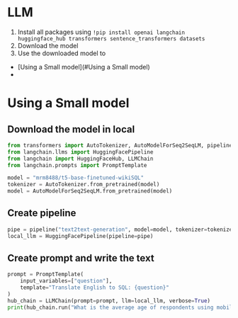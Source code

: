 # LLM

1. Install all packages using `!pip install openai langchain huggingface_hub transformers sentence_transformers datasets`
2. Download the model
3. Use the downloaded model to 

- [Using a Small model](#Using a Small model)
- 
# Using a Small model
## Download the model in local
```python
from transformers import AutoTokenizer, AutoModelForSeq2SeqLM, pipeline
from langchain.llms import HuggingFacePipeline
from langchain import HuggingFaceHub, LLMChain
from langchain.prompts import PromptTemplate

model = "mrm8488/t5-base-finetuned-wikiSQL"
tokenizer = AutoTokenizer.from_pretrained(model)
model = AutoModelForSeq2SeqLM.from_pretrained(model)
```


## Create pipeline
```python
pipe = pipeline("text2text-generation", model=model, tokenizer=tokenizer, max_length=100)
local_llm = HuggingFacePipeline(pipeline=pipe)
```

## Create prompt and write the text
```python
prompt = PromptTemplate(
    input_variables=["question"],
    template="Translate English to SQL: {question}"
)
hub_chain = LLMChain(prompt=prompt, llm=local_llm, verbose=True)
print(hub_chain.run("What is the average age of respondents using mobile device"))
```